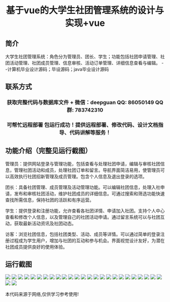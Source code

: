 <p><h1 align="center">基于vue的大学生社团管理系统的设计与实现+vue</h1></p>

## 简介
大学生社团管理系统：角色分为管理员、团长、学生；功能包括社团申请管理、社团活动管理、社团成员管理、信息审核、活动订单管理、详细信息查看与编辑。    --计算机毕业设计源码；毕设源码；java毕业设计源码


## 联系方式
<p><h3 align="center">获取完整代码与数据库文件 + 微信：deepguan QQ: 86050149 QQ群: 783742310</h3></p>
<p><h3 align="center">可帮忙远程部署 包运行成功！提供远程部署、修改代码、设计文档指导、代码讲解等服务！</h3></p>

## 功能介绍（完整见运行截图）
管理员：提供网站登录与管理功能，包括查看与处理社团申请，编辑与审核社团信息，管理社团活动和成员，处理社团订单和留言。导航界面简洁易用，使管理员可以高效执行社团招新管理及成员管理。包含个人信息及退出登录的选项。

团长：具备社团管理、成员管理及活动管理功能。可以编辑社团信息，处理入社申请，发布和审核社团活动，维护社团成员的详细信息。可通过搜索和筛选功能快速查找所需信息，保持社团的活跃和有序运营。

学生：提供登录和注册功能，允许查看各社团详情、申请加入社团。支持个人中心查看和修改个人信息，以及管理自己的社团活动申请。通过留言系统可以与社团互动，获取最新活动资讯及社团动态。

访客：浏览社团信息，包括社团类型、活动、成员等详情。可以通过简单的登录注册过程成为学生用户，增加与社团的互动和参与机会。界面视觉设计友好，为潜在社团成员提供良好的使用体验。


## 运行截图
![](img/001.jpg)
![](img/002.jpg)
![](img/003.jpg)
![](img/004.jpg)
![](img/005.jpg)
![](img/006.jpg)
![](img/007.jpg)
![](img/008.jpg)
![](img/009.jpg)
![](img/010.jpg)
![](img/011.jpg)
![](img/012.jpg)
![](img/013.jpg)
![](img/014.jpg)
![](img/015.jpg)
![](img/016.jpg)
![](img/017.jpg)
![](img/018.jpg)
![](img/019.jpg)
![](img/020.jpg)
![](img/021.jpg)
![](img/022.jpg)
![](img/023.jpg)
![](img/024.jpg)
![](img/025.jpg)
![](img/026.jpg)
![](img/027.jpg)

<p>本代码来源于网络,仅供学习参考使用!</p>
